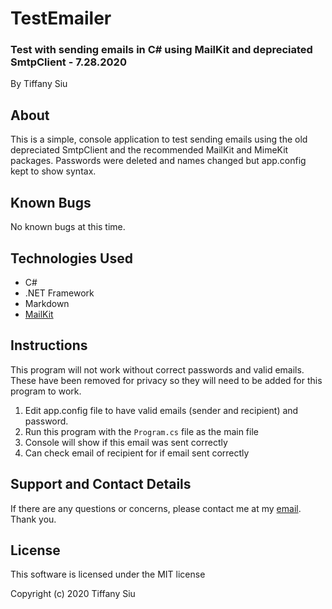 ﻿# TestEmailer

### Test with sending emails in C# using MailKit and depreciated SmtpClient - 7.28.2020

By Tiffany Siu

## About

This is a simple, console application to test sending emails using the old depreciated SmtpClient and the recommended MailKit and MimeKit packages.  Passwords were deleted and names changed but app.config kept to show syntax.

## Known Bugs

No known bugs at this time.

## Technologies Used

- C#
- .NET Framework
- Markdown
- [MailKit](https://github.com/jstedfast/MailKit)

## Instructions
This program will not work without correct passwords and valid emails.  These have been removed for privacy so they will need to be added for this program to work.

1. Edit app.config file to have valid emails (sender and recipient) and password.
2. Run this program with the `Program.cs` file as the main file
3. Console will show if this email was sent correctly
4. Can check email of recipient for if email sent correctly

## Support and Contact Details
If there are any questions or concerns, please contact me at my [email](tsiu88@gmail.com).  Thank you.

## License
This software is licensed under the MIT license

Copyright (c) 2020 Tiffany Siu
